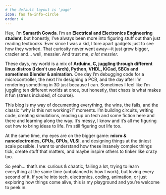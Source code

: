 ```yaml
---
# the default layout is 'page'
icon: fas fa-info-circle
order: 4
---
```


Hey, I’m **Samarth Gowda**. I’m an **Electrical and Electronics Engineering student**, but honestly, I’ve always been more into figuring stuff out than just reading textbooks. Ever since I was a kid, I tore apart gadgets just to see how they worked. That curiosity never went away—it just grew bigger, crazier and… well, messier. And trust me, *a lot messier*.  

These days, my world is a mix of **Arduino, C, juggling through different linux distros (I don't use Arch), Python, VHDL, KiCad, SBCs and sometimes Blender & animation**. One day I’m debugging code for a microcontroller, the next I’m designing a PCB, and the day after I’m rendering something in 3D just because I can. Sometimes I feel like I’m juggling ten different worlds at once, but honestly, that chaos is what makes it fun (stress included, of course).  

This blog is my way of documenting everything, the wins, the fails, and the classic “why is this not working?!” moments. I’m building circuits, writing code, creating simulations, reading up on tech and some fiction here and there and learning along the way. It’s messy, I know and it’s all me figuring out how to bring ideas to life. I'm still figuring out life too.  

At the same time, my eyes are on the bigger game: **micro & nanoelectronics, CPUs, GPUs, VLSI**, and designing things at the tiniest scale possible. I want to understand how these insanely complex things tick, create stuff that matters, and maybe inspire others to tinker like crazy too.  

So yeah… that’s me: curious & chaotic, failing a lot, trying to learn everything at the same time (unbalanced is how I work), but loving every second of it. If you’re into tech, electronics, coding, animation, or just exploring how things come alive, this is my playground and you’re welcome to peek in.
